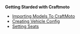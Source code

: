**Getting Starded with Craftmoto**

* [Importing Models To CraftMoto](https://github.com/Waterkan/Craftmoto-Wiki/wiki/Importing-Models)
* [Creating Vehicle Config](https://github.com/Waterkan/Craftmoto-Wiki/wiki/Page-2)
* [Setting Seats](https://github.com/Waterkan/Craftmoto-Wiki/wiki/Page-2)
